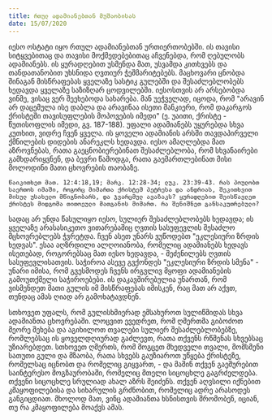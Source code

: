 ```yaml
---
title: რთულ ადამიანებთან მუშაობისას
date: 15/07/2020
---
```


იესო ოსტატი იყო რთულ ადამიანებთან ურთიერთობებში. ის თავისი სიტყვებითაც და თავისი მოქმედებებითაც აჩვენებდა, რომ ღებულობს ადამიანებს. ის ყურადღებით უსმენდა მათ, უსვამდა კითხვებს და თანდათანობით უხსნიდა ღვთიურ ჭეშმარიტებებს. მაცხოვარი ცნობდა შინაგან მისწრაფებას ყველაზე სასტიკ გულებში და შესაძლებლობებს ხედავდა ყველაზე საზიზღარ ცოდვილებში. იესოსთვის არ არსებობდა ვინმე, ვისაც ვერ შეეხებოდა სახარება. მან უეჭველად, იცოდა, რომ "არავინ არ დაცემულა ისე დაბლა და არავინაა ისეთი მანკიერი, რომ დაკარგოს ქრისტეში თავისუფლების მოპოვების იმედი" (ე. უაითი, ქრისტე - წუთისოფლის იმედი, გვ. 187-188). უფალი ადამიანებს უყურებდა სხვა კუთხით, ვიდრე ჩვენ ყველა. ის ყოველი ადამიანის არსში თავდაპირველი ქმნილების დიდების ანარეკლს ხედავდა. იესო ამაღლებდა მათ აზროვნებას, რათა გაეცნობიერებინათ შესაძლებლობა, რომ სხვანაირები გამხდარიყვნენ, და ბევრი წამოდგა, რათა გაემართლებინათ მისი მოლოდინი მათი ცხოვრების თაობაზე.

`წაიკითხეთ მათ. 12:4:18,19; მარკ. 12:28-34; ლუკ. 23:39-43. რას პოულობთ საერთოს იმაში, როგორც მიმართა ქრისტემ პეტრესა და ანდრიას, შეკითხვით მისულ უსახელო მწიგნობარს, და ჯვარცმულ ავაზაკს? ყურადღებით შეისწავლეთ ქრისტეს მიდგომა თითოეული მათგანის მიმართ. რა შენიშნეთ განსაკუთრებული?`

სადაც არ უნდა წასულიყო იესო, სულიერ შესაძლებლობებს ხედავდა; ის ყველაზე არასასიკეთო ვითარებაშიც ღვთის სასუფევლის შესაძლო მცხოვრებლებს ჭვრეტდა. ჩვენ ასეთ უნარს ვუწოდებთ "ეკლესიური ზრდის ხედვას". ესაა აღზრდილი ალღოიანობა, რომელიც ადამიანებს ხედავს ისეთებად, როგორებსაც მათ იესო ხედავდა, - შეძენილებს ღვთის სასუფევლისათვის. საჭიროა ასევე გვქონდეს "ეკლესიური ზრდის სმენა" - უნარი იმისა, რომ გვესმოდეს ჩვენს ირგვლივ მყოფი ადამიანების გამოუთქმელი საჭიროებები. ის დაკავშირებულია უნართან, რომ ვისმენდეთ მათი გულის იმ მისწრაფებას იმისკენ, რაც მათ არ აქვთ, თუნდაც ამას ღიად არ გამოხატავდნენ.

სთხოვეთ უფალს, რომ გულისხმიერად ემსახუროთ სულიწმიდას სხვა ადამიანთა ცხოვრებაში. ლოცვით ევედრეთ, რომ ღმერთმა გიბოძოთ მეორე შეხება და აგიხილოთ თვალები სულიერ შესაძლებლობებზე, რომლებსაც ის ყოველდღიურად გაძლევთ, რათა თქვენს რწმენას სხვებსაც უზიარებდეთ. სთხოვეთ ღმერთს, რომ მოგცეთ მხედველი თვალი, მომსმენი სათუთი გული და მზაობა, რათა სხვებს გაუზიაროთ უწყება ქრისტეზე, რომელსაც იცნობთ და რომელიც გიყვართ, - და მაშინ თქვენ გაეშურებით საინტერესო მოგზაურობაში, რომელიც მთელი სიცოცხლე გაგრძელდება. თქვენი სიცოცხლე სრულიად ახალ აზრს შეიძენს. თქვენ აღვსილი იქნებით კმაყოფილებისა და სიხარულის გრძნობით, რომელიც ადრე არასოდეს განგიცდიათ. მხოლოდ მათ, ვინც ადამიანთა ხსნისთვის შრომობენ, იციან, თუ რა კმაყოფილება მოაქვს ამას.